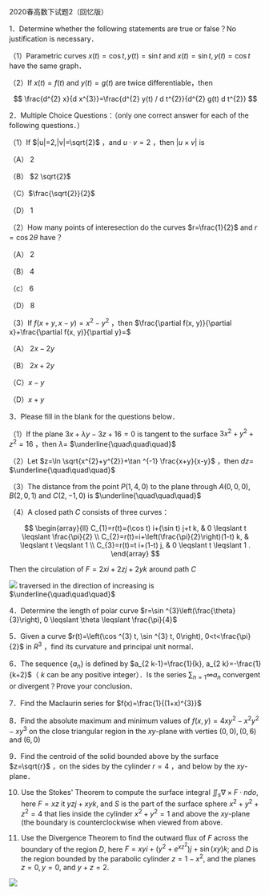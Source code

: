 2020春高数下试题2（回忆版）

1．Determine whether the following statements are true or false？No justification is necessary．

（1）Parametric curves $x(t)=\cos t, y(t)=\sin t$ and $x(t)=\sin t, y(t)=\cos t$ have the same graph．

（2）If $x(t)=f(t)$ and $y(t)=g(t)$ are twice differentiable，then

$$
\frac{d^{2} x}{d x^{3}}=\frac{d^{2} y(t) / d t^{2}}{d^{2} g(t) d t^{2}}
$$

2．Multiple Choice Questions：（only one correct answer for each of the following questions．）

（1）If $|u|=2,|v|=\sqrt{2}$ ，and $u \cdot v=2$ ，then $|u \times v|$ is

（A） 2

（B） $2 \sqrt{2}$

（C）$\frac{\sqrt{2}}{2}$

（D） 1

（2）How many points of interesection do the curves $r=\frac{1}{2}$ and $r=\cos 2 \theta$ have？

（A） 2

（B） 4

（c） 6

（D） 8

（3）If $f(x+y, x-y)=x^{2}-y^{2}$ ，then $\frac{\partial f(x, y)}{\partial x}+\frac{\partial f(x, y)}{\partial y}=$

（A） $2 x-2 y$

（B） $2 x+2 y$

（C）$x-y$

（D）$x+y$

3．Please fill in the blank for the questions below．

（1）If the plane $3 x+\lambda y-3 z+16=0$ is tangent to the surface $3 x^{2}+y^{2}+z^{2}=16$ ，then $\lambda=$ $\underline{\quad\quad\quad}$

（2）Let $z=\ln \sqrt{x^{2}+y^{2}}+\tan ^{-1} \frac{x+y}{x-y}$ ，then $d z=$ $\underline{\quad\quad\quad}$

（3）The distance from the point $P(1,4,0)$ to the plane through $A(0,0,0), B(2,0,1)$ and $C(2,-1,0)$ is $\underline{\quad\quad\quad}$

（4）A closed path $C$ consists of three curves：

$$
\begin{array}{ll}
C_{1}=r(t)=(\cos t) i+(\sin t) j+t k, & 0 \leqslant t \leqslant \frac{\pi}{2} \\
C_{2}=r(t)=i+\left(\frac{\pi}{2}\right)(1-t) k, & \leqslant t \leqslant 1 \\
C_{3}=r(t)=t i+(1-t) j, & 0 \leqslant t \leqslant 1 .
\end{array}
$$

Then the circulation of $F=2 x i+2 z j+2 y k$ around path $C$

![](https://cdn.mathpix.com/cropped/2025_04_21_e5ccb79aa26c13de6700g-1.jpg?height=1987&width=2404&top_left_y=7479&top_left_x=7521) traversed in the direction of increasing is $\underline{\quad\quad\quad}$

4．Determine the length of polar curve $r=\sin ^{3}\left(\frac{\theta}{3}\right), 0 \leqslant \theta \leqslant \frac{\pi}{4}$

5．Given a curve $r(t)=\left(\cos ^{3} t, \sin ^{3} t, 0\right), 0<t<\frac{\pi}{2}$ in $R^{3}$ ，find its curvature and principal unit normal．

6．The sequence $\left\{a_{n}\right\}$ is defined by $a_{2 k-1}=\frac{1}{k}, a_{2 k}=-\frac{1}{k+2}$（ $k$ can be any positive integer）．Is the series $\sum_{n=1} \infty a_{n}$ convergent or divergent？Prove your conclusion．

7．Find the Maclaurin series for $f(x)=\frac{1}{(1+x)^{3}}$

8．Find the absolute maximum and minimum values of $f(x, y)=4 x y^{2}-x^{2} y^{2}-x y^{3}$ on the close triangular region in the $x y$-plane with verties $(0,0),(0,6)$ and $(6,0)$

9．Find the centroid of the solid bounded above by the surface $z=\sqrt{r}$ ，on the sides by the cylinder $r=4$ ，and below by the $x y$-plane．

10. Use the Stokes' Theorem to compute the surface integral $\iint_{s} \nabla \times F \cdot n d o$, here $F=x z$ it $y z j+x y k$, and $S$ is the part of the surface sphere $x^{2}+y^{2}+z^{2}=4$ that lies inside the cylinder $x^{2}+y^{2}=1$ and above the $x y$-plane (the boundary is counterclockwise when viewed from above.

11. Use the Divergence Theorem to find the outward flux of $F$ across the boundary of the region $D$, here $F=x y i+\left(y^{2}+e^{x z^{2}}\right) j+\sin (x y) k$; and $D$ is the region bounded by the parabolic cylinder $z=1-x^{2}$, and the planes $z=0, y=0$, and $y+z=2$.

![](https://cdn.mathpix.com/cropped/2025_04_21_e5ccb79aa26c13de6700g-2.jpg?height=2140&width=2668&top_left_y=3347&top_left_x=3305)

